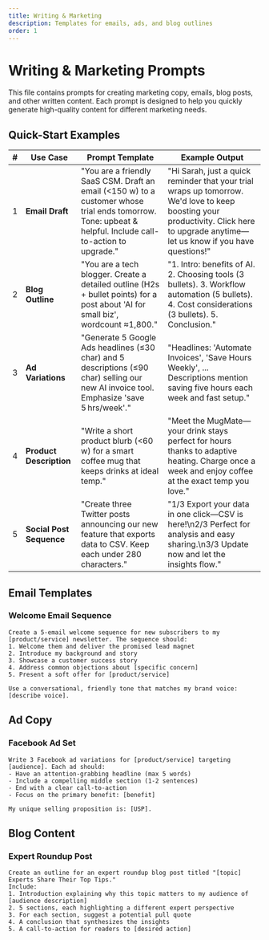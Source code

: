 ```yaml
---
title: Writing & Marketing
description: Templates for emails, ads, and blog outlines
order: 1
---
```


# Writing & Marketing Prompts

This file contains prompts for creating marketing copy, emails, blog posts, and other written content. Each prompt is designed to help you quickly generate high-quality content for different marketing needs.

## Quick-Start Examples

| # | Use Case | Prompt Template | Example Output |
| - | -------- | --------------- | -------------- |
| 1 | **Email Draft** | "You are a friendly SaaS CSM. Draft an email (<150 w) to a customer whose trial ends tomorrow. Tone: upbeat & helpful. Include call-to-action to upgrade." | "Hi Sarah, just a quick reminder that your trial wraps up tomorrow. We'd love to keep boosting your productivity. Click here to upgrade anytime—let us know if you have questions!" |
| 2 | **Blog Outline** | "You are a tech blogger. Create a detailed outline (H2s + bullet points) for a post about 'AI for small biz', wordcount ≈1,800." | "1. Intro: benefits of AI. 2. Choosing tools (3 bullets). 3. Workflow automation (5 bullets). 4. Cost considerations (3 bullets). 5. Conclusion." |
| 3 | **Ad Variations** | "Generate 5 Google Ads headlines (≤30 char) and 5 descriptions (≤90 char) selling our new AI invoice tool. Emphasize 'save 5 hrs/week'." | "Headlines: 'Automate Invoices', 'Save Hours Weekly', ... Descriptions mention saving five hours each week and fast setup." |
| 4 | **Product Description** | "Write a short product blurb (<60 w) for a smart coffee mug that keeps drinks at ideal temp." | "Meet the MugMate—your drink stays perfect for hours thanks to adaptive heating. Charge once a week and enjoy coffee at the exact temp you love." |
| 5 | **Social Post Sequence** | "Create three Twitter posts announcing our new feature that exports data to CSV. Keep each under 280 characters." | "1/3 Export your data in one click—CSV is here!\n2/3 Perfect for analysis and easy sharing.\n3/3 Update now and let the insights flow." |

## Email Templates

### Welcome Email Sequence

```prompt
Create a 5-email welcome sequence for new subscribers to my [product/service] newsletter. The sequence should:
1. Welcome them and deliver the promised lead magnet
2. Introduce my background and story
3. Showcase a customer success story
4. Address common objections about [specific concern]
5. Present a soft offer for [product/service]

Use a conversational, friendly tone that matches my brand voice: [describe voice].
```

## Ad Copy

### Facebook Ad Set

```prompt
Write 3 Facebook ad variations for [product/service] targeting [audience]. Each ad should:
- Have an attention-grabbing headline (max 5 words)
- Include a compelling middle section (1-2 sentences)
- End with a clear call-to-action
- Focus on the primary benefit: [benefit]

My unique selling proposition is: [USP].
```

## Blog Content

### Expert Roundup Post

```prompt
Create an outline for an expert roundup blog post titled "[topic] Experts Share Their Top Tips."
Include:
1. Introduction explaining why this topic matters to my audience of [audience description]
2. 5 sections, each highlighting a different expert perspective
3. For each section, suggest a potential pull quote
4. A conclusion that synthesizes the insights
5. A call-to-action for readers to [desired action]
``` 